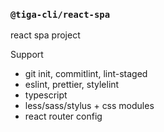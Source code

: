 ### `@tiga-cli/react-spa`

react spa project

Support

- git init, commitlint, lint-staged
- eslint, prettier, stylelint
- typescript
- less/sass/stylus + css modules
- react router config
